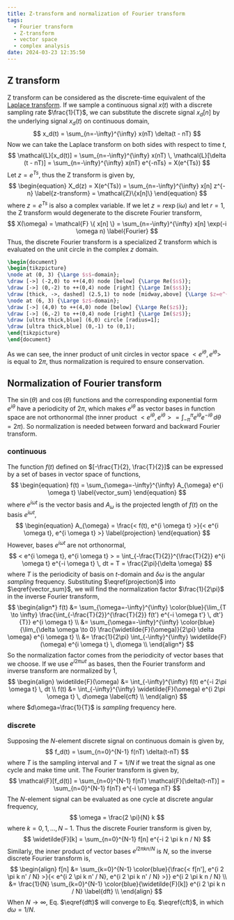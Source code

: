```yaml
---
title: Z-transform and normalization of Fourier transform
tags:
  - Fourier transform
  - Z-transform
  - vector space
  - complex analysis
date: 2024-03-23 12:35:50
---
```



## Z transform ##

Z transform can be considered as the discrete-time equivalent of the [Laplace transform](http://psichen.github.io/tags/Laplace-transform/). If we sample a continuous signal $x(t)$ with a discrete sampling rate $\frac{1}{T}$, we can substitute the discrete signal $x_d[n]$ by the underlying signal $x_d(t)$ on continuous domain,
$$
x_d(t) = \sum_{n=-\infty}^{\infty} x(nT) \delta(t - nT)
$$
Now we can take the Laplace transform on both sides with respect to time $t$,
$$
\mathcal{L}[x_d(t)] = \sum_{n=-\infty}^{\infty} x(nT) \, \mathcal{L}[\delta (t - nT)] = \sum_{n=-\infty}^{\infty} x(nT) e^{-nTs} = X(e^{Ts})
$$
Let $z=e^{Ts}$, thus the Z transform is given by,
$$
\begin{equation}
X_d(z) = X(e^{Ts}) = \sum_{n=-\infty}^{\infty} x[n] z^{-n} \label{z-transform} = \mathcal{Z}\{x[n]\}
\end{equation}
$$
where $z=e^{Ts}$ is also a complex variable. If we let $z=r \exp(i \omega)$ and let $r=1$, the Z transform would degenerate to the discrete Fourier transform,
$$
X(\omega) = \mathcal{F} \{ x[n] \} = \sum_{n=-\infty}^{\infty} x[n] \exp(-i \omega n) \label{Fourier}
$$
Thus, the discrete Fourier transform is a specialized Z transform which is evaluated on the unit circle in the complex $z$ domain.

```tikz
\begin{document}
\begin{tikzpicture}
\node at (0, 3) {\Large $s$-domain};
\draw [->] (-2,0) to ++(4,0) node [below] {\Large Re($s$)};
\draw [->] (0,-2) to ++(0,4) node [right] {\Large Im($s$)};
\draw [thick, ->, dashed] (2.5,1) to node [midway,above] {\Large $z=e^{Ts}$} (3.5,1);
\node at (6, 3) {\Large $z$-domain};
\draw [->] (4,0) to ++(4,0) node [below] {\Large Re($z$)};
\draw [->] (6,-2) to ++(0,4) node [right] {\Large Im($z$)};
\draw [ultra thick,blue] (6,0) circle [radius=1];
\draw [ultra thick,blue] (0,-1) to (0,1);
\end{tikzpicture}
\end{document}
```

As we can see, the inner product of unit circles in vector space $<e^{i\theta}, e^{i\theta} >$ is equal to $2\pi$, thus normalization is required to ensure conservation.

## Normalization of Fourier transform ##

The $\sin(\theta)$ and $\cos(\theta)$ functions and the corresponding exponential form $e^{i \theta}$ have a periodicity of $2\pi$, which makes $e^{i \theta}$ as vector bases in function space are not orthonormal (the inner product $< e^{i \theta}, e^{i \theta} > = \int_{-\pi}^{\pi} e^{i \theta} e^{-i \theta} \, d\theta= 2 \pi$). So normalization is needed between forward and backward Fourier transform.

### continuous ###

The function $f(t)$ defined on $[-\frac{T}{2}, \frac{T}{2}]$ can be expressed by a set of bases in vector space of functions,
$$
\begin{equation}
f(t) = \sum_{\omega=-\infty}^{\infty} A_{\omega} e^{i \omega t} \label{vector_sum}
\end{equation}
$$
where $e^{i \omega t}$ is the vector basis and $A_{\omega}$ is the projected length of $f(t)$ on the basis $e^{i \omega t}$,
$$
\begin{equation}
A_{\omega} = \frac{< f(t), e^{i \omega t} >}{< e^{i \omega t}, e^{i \omega t} >} \label{projection}
\end{equation}
$$
However, bases $e^{i \omega t}$ are not orthonormal,
$$
< e^{i \omega t}, e^{i \omega t} > = \int_{-\frac{T}{2}}^{\frac{T}{2}} e^{i \omega t} e^{-i \omega t} \, dt = T = \frac{2\pi}{\delta \omega}
$$
where $T$ is the periodicity of basis on $t$-domain and $\delta \omega$ is the angular *sampling* frequency. Substituting $\eqref{projection}$ into $\eqref{vector_sum}$, we will find the normalization factor $\frac{1}{2\pi}$ in the inverse Fourier transform,
$$
\begin{align*}
        f(t) &= \sum_{\omega=-\infty}^{\infty} \color{blue}{\lim_{T \to \infty}  \frac{\int_{-\frac{T}{2}}^{\frac{T}{2}} f(t') e^{-i \omega t'} \, dt'}{T}} e^{i \omega t} \\
        &= \sum_{\omega=-\infty}^{\infty} \color{blue}{\lim_{\delta \omega \to 0}  \frac{\widetilde{F}(\omega)}{2\pi} \delta \omega} e^{i \omega t} \\
        &= \frac{1}{2\pi} \int_{-\infty}^{\infty} \widetilde{F}(\omega) e^{i \omega t} \, d\omega \\
\end{align*}
$$
So the normalization factor comes from the periodicity of vector bases that we choose. If we use $e^{i 2 \pi \omega t}$ as bases, then the Fourier transform and inverse transform are normalized by $1$,
$$
\begin{align}
        \widetilde{F}(\omega) &= \int_{-\infty}^{\infty} f(t) e^{-i 2\pi \omega t} \, dt \\
        f(t) &= \int_{-\infty}^{\infty} \widetilde{F}(\omega) e^{i 2\pi \omega t} \, d\omega \label{cft} \\
\end{align}
$$
where $d\omega=\frac{1}{T}$ is *sampling* frequency here.

### discrete ###

Supposing the $N$-element discrete signal on continuous domain is given by,
$$
f_d(t) = \sum_{n=0}^{N-1} f(nT) \delta(t-nT)
$$
where $T$ is the sampling interval and $T = 1/N$ if we treat the signal as one cycle and make time unit. The Fourier transform is given by,
$$
\mathcal{F}[f_d(t)] = \sum_{n=0}^{N-1} f(nT) \mathcal{F}[\delta(t-nT)] = \sum_{n=0}^{N-1} f(nT) e^{-i \omega nT}
$$
The $N$-element signal can be evaluated as one cycle at discrete angular frequency, 
$$
\omega = \frac{2 \pi}{N} k
$$
where $k=0,1,...,N-1$. Thus the discrete Fourier transform is given by,
$$
\widetilde{F}[k] = \sum_{n=0}^{N-1} f[n] e^{-i 2 \pi k n / N}
$$
Similarly, the inner product of vector bases $e^{i 2 \pi k n / N}$ is $N$, so the inverse discrete Fourier transform is,
$$
\begin{align}
f[n] &= \sum_{k=0}^{N-1} \color{blue}{\frac{< f[n'], e^{i 2 \pi k n' / N} >}{< e^{i 2 \pi k n' / N}, e^{i 2 \pi k n' / N} >}} e^{i 2 \pi k n / N} \\
&= \frac{1}{N} \sum_{k=0}^{N-1} \color{blue}{\widetilde{F}[k]} e^{i 2 \pi k n / N} \label{dft} \\
\end{align}
$$
When $N \to \infty$, Eq. $\eqref{dft}$ will converge to Eq. $\eqref{cft}$, in which $d\omega = 1/N$.
